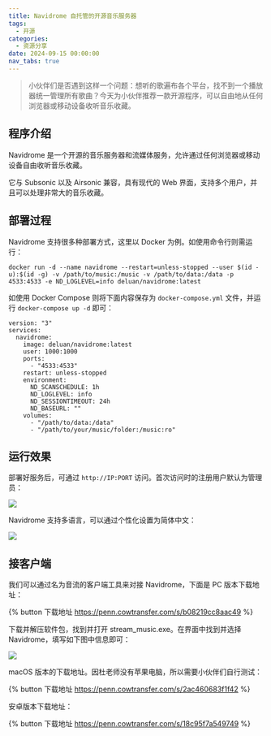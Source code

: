 ```yaml
---
title: Navidrome 自托管的开源音乐服务器
tags:
  - 开源
categories:
  - 资源分享
date: 2024-09-15 00:00:00
nav_tabs: true
---
```


> 小伙伴们是否遇到这样一个问题：想听的歌遍布各个平台，找不到一个播放器统一管理所有歌曲？今天为小伙伴推荐一款开源程序，可以自由地从任何浏览器或移动设备收听音乐收藏。

<!-- more -->

## 程序介绍

Navidrome 是一个开源的音乐服务器和流媒体服务，允许通过任何浏览器或移动设备自由收听音乐收藏。

它与 Subsonic 以及 Airsonic 兼容，具有现代的 Web 界面，支持多个用户，并且可以处理非常大的音乐收藏。

## 部署过程

Navidrome 支持很多种部署方式，这里以 Docker 为例。如使用命令行则需运行：

```
docker run -d --name navidrome --restart=unless-stopped --user $(id -u):$(id -g) -v /path/to/music:/music -v /path/to/data:/data -p 4533:4533 -e ND_LOGLEVEL=info deluan/navidrome:latest
```

如使用 Docker Compose 则将下面内容保存为 `docker-compose.yml` 文件，并运行 `docker-compose up -d` 即可：

```
version: "3"
services:
  navidrome:
    image: deluan/navidrome:latest
    user: 1000:1000
    ports:
      - "4533:4533"
    restart: unless-stopped
    environment:
      ND_SCANSCHEDULE: 1h
      ND_LOGLEVEL: info  
      ND_SESSIONTIMEOUT: 24h
      ND_BASEURL: ""
    volumes:
      - "/path/to/data:/data"
      - "/path/to/your/music/folder:/music:ro"
```

## 运行效果

部署好服务后，可通过 `http://IP:PORT` 访问。首次访问时的注册用户默认为管理员：

![](https://cdn.dusays.com/2024/09/748-1.jpg)

Navidrome 支持多语言，可以通过个性化设置为简体中文：

![](https://cdn.dusays.com/2024/09/748-2.jpg)

## 接客户端

我们可以通过名为音流的客户端工具来对接 Navidrome，下面是 PC 版本下载地址：

{% button 下载地址 https://penn.cowtransfer.com/s/b08219cc8aac49 %}

下载并解压软件包，找到并打开 stream_music.exe。在界面中找到并选择 Navidrome，填写如下图中信息即可：

![](https://cdn.dusays.com/2024/09/748-3.jpg)

macOS 版本的下载地址。因杜老师没有苹果电脑，所以需要小伙伴们自行测试：

{% button 下载地址 https://penn.cowtransfer.com/s/2ac460683f1f42 %}

安卓版本下载地址：

{% button 下载地址 https://penn.cowtransfer.com/s/18c95f7a549749 %}
